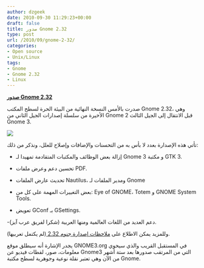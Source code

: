 ```yaml
---
author: dzgeek
date: 2010-09-30 11:29:23+00:00
draft: false
title: صدور Gnome 2.32
type: post
url: /2010/09/gnome-2-32/
categories:
- Open source
- Unix/Linux
tags:
- Gnome
- Gnome 2.32
- Linux
---
```


**[صدور Gnome 2.32](https://www.it-scoop.com/2010/09/gnome-2-32/)**




صدرت بالأمس النسخة النهائية من البيئة الحرة لسطح المكتب Gnome 2.32، وهي الأخيرة من سلسلة إصدارات الجيل الثاني من Gnome 2 قبل الانتقال إلى الجيل الثالث Gnome 3.


[![](https://www.it-scoop.com/wp-content/uploads/2010/09/gnome.jpg)
](https://www.it-scoop.com/2010/09/gnome-2-32/)

تأتي هذه الإصدارة بعدد لا بأس به من التحسنات والإضافات وإصلاح للعلل، ونذكر من ذلك:

- إزالة بعض الوظائف والمكتبات المتقادمة تمهيدا لـ Gnome 3 و مكتبة GTK 3.

- تحسين دعم وعرض ملفات PDF.

- تحديث عارض الملفات Nautilus، ومدير الملفات لـ Gnome

- بعض التغييرات المهمة على كل من: Eye of GNOME، Totem و GNOME System Tools.

- تعويض GConf بـ GSettings.

-دعم العديد من اللغات العالمية ومنها العربية (شكرا لفريق عرب آيز).

وللمزيد يمكن الاطلاع على [ملاحظات إصدارة جنوم 2.32 ](http://library.gnome.org/misc/release-notes/2.32/index.html.ar)(لم يكتمل تعربيها).

يجدر الإشارة أنه سيطلق موقع GNOME3.org في المستقبل القريب والذي سيحوي معلومات، صور، لقطات فيديو عن Gnome3 التي من المرتقب صدورها بعد ستة أشهر من الآن وهي تعتبر نقلة نوعية وجوهرية لسطح مكتبة Gnome.
